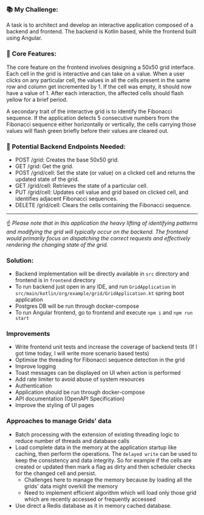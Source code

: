 ### :books: My Challenge:

A task is to architect and develop an interactive application composed of a backend and frontend. The backend is Kotlin based, while the frontend built using Angular.

### :dart: Core Features:

The core feature on the frontend involves designing a 50x50 grid interface. Each cell in the grid is interactive and can take on a value. When a user clicks on any particular cell, the values in all the cells present in the same row and column get incremented by 1. If the cell was empty, it should now have a value of 1. After each interaction, the affected cells should flash yellow for a brief period.

A secondary trait of the interactive grid is to identify the Fibonacci sequence. If the application detects 5 consecutive numbers from the Fibonacci sequence either horizontally or vertically, the cells carrying those values will flash green briefly before their values are cleared out.

### :link: Potential Backend Endpoints Needed:

- POST /grid: Creates the base 50x50 grid.
- GET /grid: Get the grid.
- POST /grid/cell: Set the state (or value) on a clicked cell and returns the updated state of the grid.
- GET /grid/cell: Retrieves the state of a particular cell.
- PUT /grid/cell: Updates cell value and grid based on clicked cell, and identifies adjacent Fibonacci sequences.
- DELETE /grid/cell: Clears the cells containing the Fibonacci sequence.

---

:point_up: *Please note that in this application the heavy lifting of identifying patterns and modifying the grid will typically occur on the backend. The frontend would primarily focus on dispatching the correct requests and effectively rendering the changing state of the grid.*


### Solution: 
- Backend implementation will be directly available in `src` directory and frontend is in `frontend` directory
- To run backend just open in any IDE, and run `GridApplication` in `src/main/kotlin/org/example/grid/GridApplication.kt` spring boot application
- Postgres DB will be run through docker-compose
- To run Angular frontend, go to frontend and execute `npm i` and `npm run start`

### Improvements
- Write frontend unit tests and increase the coverage of backend tests (If I got time today, I will write more scenario based tests)
- Optimise the threading for Fibonacci sequence detection in the grid
- Improve logging
- Toast messages can be displayed on UI when action is performed
- Add rate limiter to avoid abuse of system resources
- Authentication
- Application should be run through docker-compose
- API documentation (OpenAPI Specification)
- Improve the styling of UI pages

### Approaches to manage Grids' data
- Batch processing with the extension of existing threading logic to reduce number of threads and database calls
- Load complete data in the memory at the application startup like caching, then perform the operations.
  The `delayed write` can be used to keep the consistency and data integrity. So for example if the cells are created or updated
  then mark a flag as dirty and then scheduler checks for the changed cell and persist.
  - Challenges here to manage the memory because by loading all the grids' data might overkill the memory
  - Need to implement efficient algorithm which will load only those grid which are recently accessed or frequently accessed
- Use direct a Redis database as it in memory cached database.
